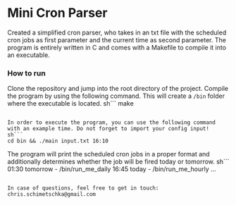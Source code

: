 # Mini Cron Parser

Created a simplified cron parser, who takes in an txt file with the scheduled cron jobs as first parameter and the current time as
second parameter. The program is entirely written in C and comes with a Makefile to compile it into an executable.

### How to run

Clone the repository and jump into the root directory of the project. Compile the program by using the following command. This will
create a `/bin` folder where the executable is located.
sh```
make
```

In order to execute the program, you can use the following command with an example time. Do not forget to import your config input!
sh```
cd bin && ./main input.txt 16:10
```

The program will print the scheduled cron jobs in a proper format and additionally determines whether the job will be fired today
or tomorrow.
sh```
01:30 tomorrow - /bin/run_me_daily
16:45 today - /bin/run_me_hourly
...
```

In case of questions, feel free to get in touch: chris.schimetschka@gmail.com 
